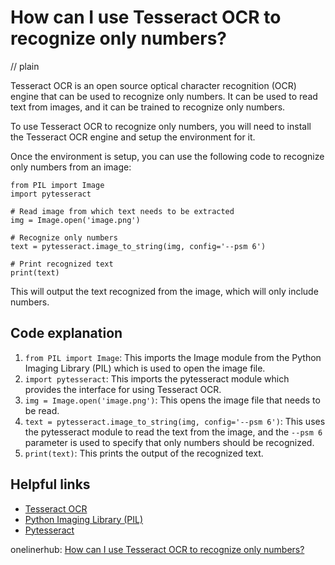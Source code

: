 # How can I use Tesseract OCR to recognize only numbers?
// plain

Tesseract OCR is an open source optical character recognition (OCR) engine that can be used to recognize only numbers. It can be used to read text from images, and it can be trained to recognize only numbers.

To use Tesseract OCR to recognize only numbers, you will need to install the Tesseract OCR engine and setup the environment for it.

Once the environment is setup, you can use the following code to recognize only numbers from an image:

```
from PIL import Image
import pytesseract

# Read image from which text needs to be extracted
img = Image.open('image.png')

# Recognize only numbers
text = pytesseract.image_to_string(img, config='--psm 6')

# Print recognized text
print(text)
```

This will output the text recognized from the image, which will only include numbers.

## Code explanation

1. `from PIL import Image`: This imports the Image module from the Python Imaging Library (PIL) which is used to open the image file.
2. `import pytesseract`: This imports the pytesseract module which provides the interface for using Tesseract OCR.
3. `img = Image.open('image.png')`: This opens the image file that needs to be read.
4. `text = pytesseract.image_to_string(img, config='--psm 6')`: This uses the pytesseract module to read the text from the image, and the `--psm 6` parameter is used to specify that only numbers should be recognized.
5. `print(text)`: This prints the output of the recognized text.

## Helpful links
- [Tesseract OCR](https://github.com/tesseract-ocr/tesseract)
- [Python Imaging Library (PIL)](https://pillow.readthedocs.io/en/stable/)
- [Pytesseract](https://pypi.org/project/pytesseract/)

onelinerhub: [How can I use Tesseract OCR to recognize only numbers?](https://onelinerhub.com/tesseract-ocr/how-can-i-use-tesseract-ocr-to-recognize-only-numbers)